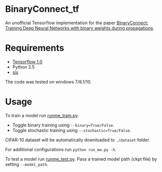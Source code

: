 # BinaryConnect_tf
An unofficial Tensorflow implementation for the paper <a href="http://arxiv.org/abs/1511.00363">BinaryConnect: Training Deep Neural Networks with binary weights during propagations</a>.

# Requirements
* <a href="https://www.tensorflow.org/install/">Tensorflow 1.0</a>
* Python 3.5
* <a href="https://pypi.python.org/pypi/six">six</a>

The code was tested on windows 7/8.1/10.

# Usage
To train a model run [runme_train.py](runme_train.py).

* Toggle binary training using `--binary=True/False`.
* Toggle stochastic training using `--stochastic=True/False`.

CIFAR-10 dataset will be automatically downloaded to `./dataset` folder.

For additional configurations run `python run_me.py -h`.


To test a model run [runme_test.py](runme_test.py).
Pass a trained model path (ckpt file) by setting `--model_path`.
